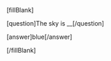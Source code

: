 <!-- Example Fill In the Blank Component -->
[fillBlank]

[question]The sky is __[/question]

[answer]blue[/answer]

[/fillBlank]

<!-- End Example Fill In the Blank Component -->
